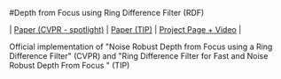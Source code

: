 #Depth from Focus using Ring Difference Filter (RDF)

| [Paper (CVPR - spotlight)][ref_cvpr] | [Paper (TIP)][ref_tip] | [Project Page + Video][ref_project_page] |

Official implementation of "Noise Robust Depth from Focus using a Ring Difference Filter" (CVPR) and "Ring Difference Filter for Fast and Noise Robust Depth From Focus
" (TIP)


[ref_cvpr]: https://jaeheungs.github.io/assets/pdf/CVPR2017_RDF.pdf "RDF CVPR Paper"
[ref_tip]: https://ieeexplore.ieee.org/document/8818667 "RDF TIP Paper"
[ref_project_page]: https://jaeheungs.github.io/pubs/2017-07-01-ring-difference-filter.html
